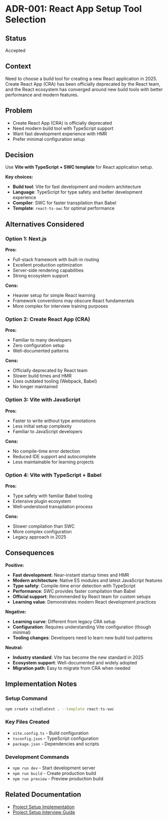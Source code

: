 # ADR-001: React App Setup Tool Selection

## Status
Accepted

## Context
Need to choose a build tool for creating a new React application in 2025. Create React App (CRA) has been officially deprecated by the React team, and the React ecosystem has converged around new build tools with better performance and modern features.

## Problem
- Create React App (CRA) is officially deprecated
- Need modern build tool with TypeScript support
- Want fast development experience with HMR
- Prefer minimal configuration setup

## Decision
Use **Vite with TypeScript + SWC template** for React application setup.

**Key choices:**
- **Build tool**: Vite for fast development and modern architecture
- **Language**: TypeScript for type safety and better development experience
- **Compiler**: SWC for faster transpilation than Babel
- **Template**: `react-ts-swc` for optimal performance

## Alternatives Considered

### Option 1: Next.js
**Pros:**
- Full-stack framework with built-in routing
- Excellent production optimization
- Server-side rendering capabilities
- Strong ecosystem support

**Cons:**
- Heavier setup for simple React learning
- Framework conventions may obscure React fundamentals
- More complex for interview training purposes

### Option 2: Create React App (CRA)
**Pros:**
- Familiar to many developers
- Zero configuration setup
- Well-documented patterns

**Cons:**
- Officially deprecated by React team
- Slower build times and HMR
- Uses outdated tooling (Webpack, Babel)
- No longer maintained

### Option 3: Vite with JavaScript
**Pros:**
- Faster to write without type annotations
- Less initial setup complexity
- Familiar to JavaScript developers

**Cons:**
- No compile-time error detection
- Reduced IDE support and autocomplete
- Less maintainable for learning projects

### Option 4: Vite with TypeScript + Babel
**Pros:**
- Type safety with familiar Babel tooling
- Extensive plugin ecosystem
- Well-understood transpilation process

**Cons:**
- Slower compilation than SWC
- More complex configuration
- Legacy approach in 2025

## Consequences

**Positive:**
- **Fast development**: Near-instant startup times and HMR
- **Modern architecture**: Native ES modules and latest JavaScript features
- **Type safety**: Compile-time error detection with TypeScript
- **Performance**: SWC provides faster compilation than Babel
- **Official support**: Recommended by React team for custom setups
- **Learning value**: Demonstrates modern React development practices

**Negative:**
- **Learning curve**: Different from legacy CRA setup
- **Configuration**: Requires understanding Vite configuration (though minimal)
- **Tooling changes**: Developers need to learn new build tool patterns

**Neutral:**
- **Industry standard**: Vite has become the new standard in 2025
- **Ecosystem support**: Well-documented and widely adopted
- **Migration path**: Easy to migrate from CRA when needed

## Implementation Notes

### Setup Command
```bash
npm create vite@latest . --template react-ts-swc
```

### Key Files Created
- `vite.config.ts` - Build configuration
- `tsconfig.json` - TypeScript configuration
- `package.json` - Dependencies and scripts

### Development Commands
- `npm run dev` - Start development server
- `npm run build` - Create production build
- `npm run preview` - Preview production build

## Related Documentation
- [Project Setup Implementation](./implementation.md)
- [Project Setup Interview Guide](./interview-guide.md)
